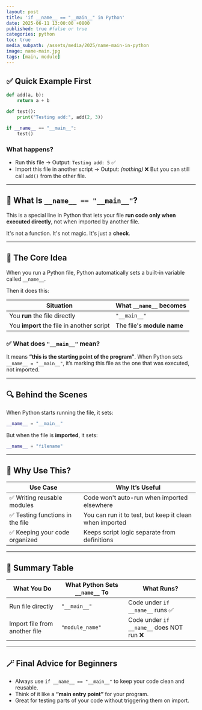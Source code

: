 ```yaml
---
layout: post
title: 'if __name__ == "__main__" in Python'
date: 2025-06-11 13:00:00 +0800
published: true #false or true
categories: python
toc: true
media_subpath: /assets/media/2025/name-main-in-python
image: name-main.jpg
tags: [main, module]
---
```




## ✅ Quick Example First

```python
def add(a, b):
    return a + b

def test():
    print("Testing add:", add(2, 3))

if __name__ == "__main__":
    test()
```

### What happens?

* Run this file → Output: `Testing add: 5` ✅
* Import this file in another script → Output: *(nothing)* ❌
  But you can still call `add()` from the other file.

---

## 🤔 What Is `__name__ == "__main__"`?

This is a special line in Python that lets your file **run code only when executed directly**, not when imported by another file.

It's not a function. It's not magic. It's just a **check**.

---

## 🔄 The Core Idea

When you run a Python file, Python automatically sets a built-in variable called `__name__`.

Then it does this:

| Situation                                 | What `__name__` becomes    |
| ----------------------------------------- | -------------------------- |
| You **run** the file directly             | `"__main__"`               |
| You **import** the file in another script | The file's **module name** |

### ✅ What does `"__main__"` mean?

It means **“this is the starting point of the program”**.
When Python sets `__name__ = "__main__"`, it’s marking this file as the one that was executed, not imported.

---

## 🔍 Behind the Scenes

When Python starts running the file, it sets:

```python
__name__ = "__main__"
```

But when the file is **imported**, it sets:

```python
__name__ = "filename"
```

---

## 🧱 Why Use This?

| Use Case                        | Why It’s Useful                                         |
| ------------------------------- | ------------------------------------------------------- |
| ✅ Writing reusable modules      | Code won't auto-run when imported elsewhere             |
| ✅ Testing functions in the file | You can run it to test, but keep it clean when imported |
| ✅ Keeping your code organized   | Keeps script logic separate from definitions            |

---

## 🧠 Summary Table

| What You Do                   | What Python Sets `__name__` To | What Runs?                              |
| ----------------------------- | ------------------------------ | --------------------------------------- |
| Run file directly             | `"__main__"`                   | Code under `if __name__` runs ✅         |
| Import file from another file | `"module_name"`                | Code under `if __name__` does NOT run ❌ |

---

## 🪄 Final Advice for Beginners

* Always use `if __name__ == "__main__"` to keep your code clean and reusable.
* Think of it like a **“main entry point”** for your program.
* Great for testing parts of your code without triggering them on import.
